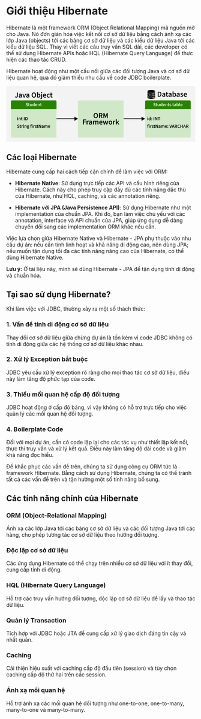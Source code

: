 # Giới thiệu Hibernate

Hibernate là một framework ORM (Object Relational Mapping) mã nguồn mở cho Java. Nó đơn giản hóa việc kết nối cơ sở dữ liệu bằng cách ánh xạ các lớp Java (objects) tới các bảng cơ sở dữ liệu và các kiểu dữ liệu Java tới các kiểu dữ liệu SQL. Thay vì viết các câu truy vấn SQL dài, các developer có thể sử dụng Hibernate APIs hoặc HQL (Hibernate Query Language) để thực hiện các thao tác CRUD.

Hibernate hoạt động như một cầu nối giữa các đối tượng Java và cơ sở dữ liệu quan hệ, qua đó giảm thiểu nhu cầu về code JDBC boilerplate.

<img src="imgs/ORM-framework.png" style="margin: 0 auto; display: block;" />

## Các loại Hibernate

Hibernate cung cấp hai cách tiếp cận chính để làm việc với ORM:

-   **Hibernate Native**: Sử dụng trực tiếp các API và cấu hình riêng của Hibernate. Cách này cho phép truy cập đầy đủ các tính năng đặc thù của Hibernate, như HQL, caching, và các annotation riêng.

-   **Hibernate với JPA (Java Persistence API)**: Sử dụng Hibernate như một implementation của chuẩn JPA. Khi đó, bạn làm việc chủ yếu với các annotation, interface và API chuẩn của JPA, giúp ứng dụng dễ dàng chuyển đổi sang các implementation ORM khác nếu cần.

Việc lựa chọn giữa Hibernate Native và Hibernate - JPA phụ thuộc vào nhu cầu dự án: nếu cần tính linh hoạt và khả năng di động cao, nên dùng JPA; nếu muốn tận dụng tối đa các tính năng nâng cao của Hibernate, có thể dùng Hibernate Native.

**Lưu ý:** Ở tài liệu này, mình sẽ dùng Hibernate - JPA để tận dụng tính di động và chuẩn hóa.

## Tại sao sử dụng Hibernate?

Khi làm việc với JDBC, thường xảy ra một số thách thức:

### 1. **Vấn đề tính di động cơ sở dữ liệu**

Thay đổi cơ sở dữ liệu giữa chừng dự án là tốn kém vì code JDBC không có tính di động giữa các hệ thống cơ sở dữ liệu khác nhau.

### 2. **Xử lý Exception bắt buộc**

JDBC yêu cầu xử lý exception rõ ràng cho mọi thao tác cơ sở dữ liệu, điều này làm tăng độ phức tạp của code.

### 3. **Thiếu mối quan hệ cấp độ đối tượng**

JDBC hoạt động ở cấp độ bảng, vì vậy không có hỗ trợ trực tiếp cho việc quản lý các mối quan hệ đối tượng.

### 4. **Boilerplate Code**

Đối với mọi dự án, cần có code lặp lại cho các tác vụ như thiết lập kết nối, thực thi truy vấn và xử lý kết quả. Điều này làm tăng độ dài code và giảm khả năng đọc hiểu.

Để khắc phục các vấn đề trên, chúng ta sử dụng công cụ ORM tức là framework Hibernate. Bằng cách sử dụng Hibernate, chúng ta có thể tránh tất cả các vấn đề trên và tận hưởng một số tính năng bổ sung.

## Các tính năng chính của Hibernate

### **ORM (Object-Relational Mapping)**

Ánh xạ các lớp Java tới các bảng cơ sở dữ liệu và các đối tượng Java tới các hàng, cho phép tương tác cơ sở dữ liệu theo hướng đối tượng.

### **Độc lập cơ sở dữ liệu**

Các ứng dụng Hibernate có thể chạy trên nhiều cơ sở dữ liệu với ít thay đổi, cung cấp tính di động.

### **HQL (Hibernate Query Language)**

Hỗ trợ các truy vấn hướng đối tượng, độc lập cơ sở dữ liệu để lấy và thao tác dữ liệu.

### **Quản lý Transaction**

Tích hợp với JDBC hoặc JTA để cung cấp xử lý giao dịch đáng tin cậy và nhất quán.

### **Caching**

Cải thiện hiệu suất với caching cấp độ đầu tiên (session) và tùy chọn caching cấp độ thứ hai trên các session.

### **Ánh xạ mối quan hệ**

Hỗ trợ ánh xạ các mối quan hệ đối tượng như one-to-one, one-to-many, many-to-one và many-to-many.
